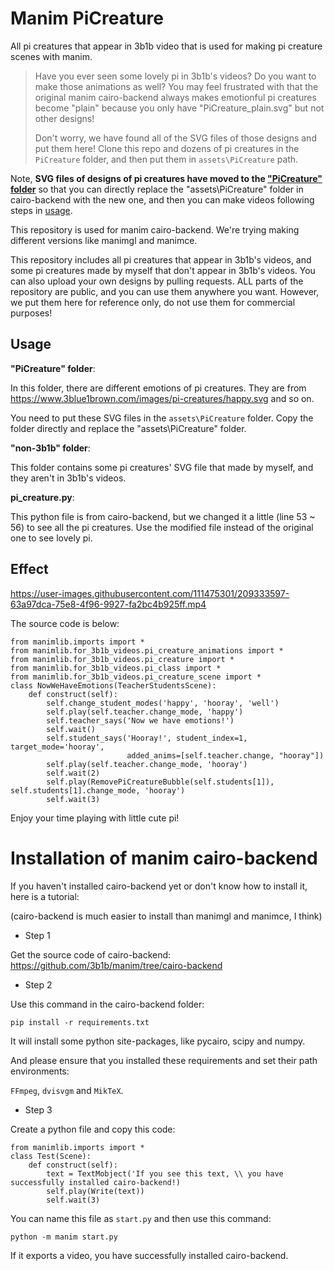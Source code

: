# Manim PiCreature

All pi creatures that appear in 3b1b video that is used for making pi creature scenes with manim.

> Have you ever seen some lovely pi in 3b1b's videos? Do you want to make those animations as well? You may feel frustrated with that the original manim cairo-backend always makes emotionful pi creatures become "plain" because you only have "PiCreature_plain.svg" but not other designs! 
>
> Don't worry, we have found all of the SVG files of those designs and put them here! Clone this repo and dozens of pi creatures in the `PiCreature` folder, and then put them in `assets\PiCreature` path.

Note, **SVG files of designs of pi creatures have moved to the ["PiCreature" folder](https://github.com/CaftBotti/manim_pi_creatures/blob/main/PiCreature)** so that you can directly replace the "assets\PiCreature" folder in cairo-backend with the new one, and then you can make videos following steps in [usage](https://github.com/CaftBotti/manim_pi_creatures#usage).

This repository is used for manim cairo-backend. We're trying making different versions like manimgl and manimce.

This repository includes all pi creatures that appear in 3b1b's videos, and some pi creatures made by myself that don't appear in 3b1b's videos. You can also upload your own designs by pulling requests. ALL parts of the repository are public, and you can use them anywhere you want. However, we put them here for reference only, do not use them for commercial purposes!

## Usage

**"PiCreature" folder**:

In this folder, there are different emotions of pi creatures. They are from https://www.3blue1brown.com/images/pi-creatures/happy.svg and so on.

You need to put these SVG files in the `assets\PiCreature` folder. Copy the folder directly and replace the "assets\PiCreature" folder.

**"non-3b1b" folder**:

This folder contains some pi creatures' SVG file that made by myself, and they aren't in 3b1b's videos.

**pi_creature.py**:

This python file is from cairo-backend, but we changed it a little (line 53 ~ 56) to see all the pi creatures. Use the modified file instead of the original one to see lovely pi.

## Effect

https://user-images.githubusercontent.com/111475301/209333597-63a97dca-75e8-4f96-9927-fa2bc4b925ff.mp4

The source code is below:

```
from manimlib.imports import *
from manimlib.for_3b1b_videos.pi_creature_animations import *
from manimlib.for_3b1b_videos.pi_creature import *
from manimlib.for_3b1b_videos.pi_class import *
from manimlib.for_3b1b_videos.pi_creature_scene import *
class NowWeHaveEmotions(TeacherStudentsScene):
    def construct(self):
        self.change_student_modes('happy', 'hooray', 'well')
        self.play(self.teacher.change_mode, 'happy')
        self.teacher_says('Now we have emotions!')
        self.wait()
        self.student_says('Hooray!', student_index=1, target_mode='hooray',
                          added_anims=[self.teacher.change, "hooray"])
        self.play(self.teacher.change_mode, 'hooray')
        self.wait(2)
        self.play(RemovePiCreatureBubble(self.students[1]), self.students[1].change_mode, 'hooray')
        self.wait(3)
```

Enjoy your time playing with little cute pi!

# Installation of manim cairo-backend

If you haven't installed cairo-backend yet or don't know how to install it, here is a tutorial:

(cairo-backend is much easier to install than manimgl and manimce, I think)

+ Step 1

Get the source code of cairo-backend: https://github.com/3b1b/manim/tree/cairo-backend

+ Step 2

Use this command in the cairo-backend folder:

```
pip install -r requirements.txt
```

It will install some python site-packages, like pycairo, scipy and numpy.

And please ensure that you installed these requirements and set their path environments:

`FFmpeg`, `dvisvgm` and `MikTeX`.

+ Step 3

Create a python file and copy this code:

```
from manimlib.imports import *
class Test(Scene):
    def construct(self):
        text = TextMobject('If you see this text, \\ you have successfully installed cairo-backend!)
        self.play(Write(text))
        self.wait(3)
```

You can name this file as `start.py` and then use this command:

`python -m manim start.py`

If it exports a video, you have successfully installed cairo-backend.
